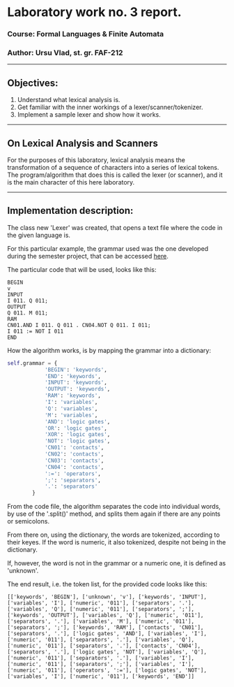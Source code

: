 # Laboratory work no. 3 report.
### Course: Formal Languages & Finite Automata
### Author: Ursu Vlad, st. gr. FAF-212 

---

## Objectives:
1. Understand what lexical analysis is.
2. Get familiar with the inner workings of a lexer/scanner/tokenizer.
3. Implement a sample lexer and show how it works.

---

## On Lexical Analysis and Scanners
For the purposes of this laboratory, lexical analysis means the
transformation of a sequence of characters into a series of lexical
tokens.
The program/algorithm that does this is called the lexer (or scanner),
and it is the main character of this here laboratory.

---
## Implementation description:
The class new 'Lexer' was created, that opens a text file where the 
code in the given language is.

For this particular example, the grammar used was the one developed
during the semester project, that can be accessed [here](https://github.com/inga-paladi/DSL-for-PLC/blob/master/src/Program.g4).

The particular code that will be used, looks like this:
```commandline
BEGIN
v
INPUT
I 011. Q 011;
OUTPUT
Q 011. M 011;
RAM
CN01.AND I 011. Q 011 . CN04.NOT Q 011. I 011;
I 011 := NOT I 011
END
```

How the algorithm works, is by mapping the grammar into a dictionary:
```python
self.grammar = {
            'BEGIN': 'keywords',
            'END': 'keywords',
            'INPUT': 'keywords',
            'OUTPUT': 'keywords',
            'RAM': 'keywords',
            'I': 'variables',
            'Q': 'variables',
            'M': 'variables',
            'AND': 'logic gates',
            'OR': 'logic gates',
            'XOR': 'logic gates',
            'NOT': 'logic gates',
            'CN01': 'contacts',
            'CN02': 'contacts',
            'CN03': 'contacts',
            'CN04': 'contacts',
            ':=': 'operators',
            ';': 'separators',
            '.': 'separators'
        }
```

From the code file, the algorithm separates the code into individual
words, by use of the '.split()' method, and splits them again if there
are any points or semicolons.

From there on, using the dictionary, the words are tokenized, according
to their keyes. If the word is numeric, it also tokenized, despite not
being in the dictionary.

If, however, the word is not in the grammar or a numeric one, it is
defined as 'unknown'.

The end result, i.e. the token list, for the provided code looks like
this:
```commandline
[['keywords', 'BEGIN'], ['unknown', 'v'], ['keywords', 'INPUT'], 
['variables', 'I'], ['numeric', '011'], ['separators', '.'], 
['variables', 'Q'], ['numeric', '011'], ['separators', ';'], 
['keywords', 'OUTPUT'], ['variables', 'Q'], ['numeric', '011'],
['separators', '.'], ['variables', 'M'], ['numeric', '011'], 
['separators', ';'], ['keywords', 'RAM'], ['contacts', 'CN01'], 
['separators', '.'], ['logic gates', 'AND'], ['variables', 'I'], 
['numeric', '011'], ['separators', '.'], ['variables', 'Q'], 
['numeric', '011'], ['separators', '.'], ['contacts', 'CN04'], 
['separators', '.'], ['logic gates', 'NOT'], ['variables', 'Q'], 
['numeric', '011'], ['separators', '.'], ['variables', 'I'], 
['numeric', '011'], ['separators', ';'], ['variables', 'I'], 
['numeric', '011'], ['operators', ':='], ['logic gates', 'NOT'], 
['variables', 'I'], ['numeric', '011'], ['keywords', 'END']]

```